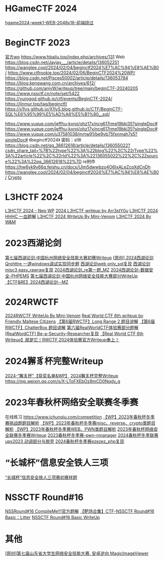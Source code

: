 # HGameCTF 2024
[hgame2024-week1-WEB-2048x16-前端绕过](https://mp.weixin.qq.com/s/VRBQJHbtkJm4J8hEKfQS_w)

# BeginCTF 2023
[官方wp](https://hjug69b9j6.feishu.cn/docx/V02Rd3MyWoRPVxxTTCOcLutNnqe)
https://www.hbailu.top/index.php/archives/131
Web https://blog.csdn.net/Jayjay___/article/details/136052251
https://wanglee.cool/2024/02/04/beginctf2024%E7%AC%94%E8%AE%B0/
https://www.ctfrookie.top/2024/02/06/BeginCTF2024%20WP/
https://blog.csdn.net/Pisces50002/article/details/136053784
https://blog.kengwang.com.cn/archives/612/
https://github.com/anjvW/writeup/tree/main/beginCTF-20240205
https://www.nssctf.cn/note/set/5422
https://yurogod.github.io/ctf/events/BeginCTF-2024/
https://linmur.top/tag/beginctf/
https://x1lys.github.io/X1lyS.blog.github.io/CTF/BeginCTF-SQL%E6%95%99%E5%AD%A6%E5%B1%80__sql/

https://www.yuque.com/jeffhu-kxroj/ohz17v/ncg617rme19bki35?singleDoc#
https://www.yuque.com/jeffhu-kxroj/ohz17v/ncg617rme19bki35?singleDoc#
https://www.yuque.com/u37581038/mrtw91/be9vb75fxnmah7s5?singleDoc# 《beginctf2024》 密码：sl9l
https://blog.csdn.net/qq_36612618/article/details/136055022?csdn_share_tail=%7B%22type%22%3A%22blog%22%2C%22rType%22%3A%22article%22%2C%22rId%22%3A%22136055022%22%2C%22source%22%3A%22qq_36612618%22%7D
re附件 https://hw6vk9v66q.feishu.cn/docx/UIm5dwwbzo4O6IxALeZcpXdCnDh
https://wanglee.cool/2024/02/04/beginctf2024%E7%AC%94%E8%AE%B0/
[Crypto](https://blog.csdn.net/weixin_52640415/article/details/136062461)

# L3HCTF 2024

[L3HCTF 2024 - Nep WP](https://mp.weixin.qq.com/s/KHeSnJMUXAc_fV8Jpvg3uA)
[2024 L3HCTF writeup by Arr3stY0u](https://mp.weixin.qq.com/s/f_jjL34MEaXKaNjAhqZ6YA)
[L3HCTF 2024 HHHC 一血题解](https://mp.weixin.qq.com/s/1kJQCBgJTumTpCz4AziP_w)
[L3HCTF 2024 WriteUp By Mini-Venom](https://mp.weixin.qq.com/s/K-dU5SQyobqO7X9W5Rr6vg)
[L3HCTF 2024 By W&M](https://mp.weixin.qq.com/s/hv20rUrVNZuoMiGd6tbNPg)

# 2023西湖论剑
[第七届西湖论剑·中国杭州网络安全技能大赛初赛Writeup](https://mp.weixin.qq.com/s/wQVKVlB9HfIHyk3fnvtJbg)
[[原创] 2024西湖论剑 Qrohttre 一道windows调试实现同步题](https://bbs.kanxue.com/thread-280418.htm) 
[西湖论剑web only_sql复现](https://www.bilibili.com/video/BV1rZ421z7qU/) 
[西湖论剑misc3 easy_rawraw复现](https://www.bilibili.com/video/BV1M642137mk/) 
[2024西湖论剑_re第一题_MZ](https://www.bilibili.com/video/BV1x7421T7cQ/) 
[2024西湖论剑-数据安全-PHPEMS](https://mp.weixin.qq.com/s/P7akQHPp4saCl16E0Kw4tA)
[第七届西湖论剑·中国杭州网络安全技能大赛部分WriteUp](https://mp.weixin.qq.com/s/clU_jNk1N2P3TFcnGnt3aA)
[【CTF&RE】2024西湖论剑--MZ](https://www.bilibili.com/video/BV1JC411z7WL/)

# 2024RWCTF
[2024RWCTF WriteUp By Mini-Venom](https://mp.weixin.qq.com/s/XV8pIDvjXYFlS9F1k02UIQ)
[Real World CTF 6th writeup by Friendly Maltese Citizens](https://mp.weixin.qq.com/s/LSEBQd4prYSsNNqSqrudng)
[【第6届RWCTF】Long Range 2 题目讲解](https://www.bilibili.com/video/BV1dT4m1S7D1/) 
[【第6届RWCTF】ChatterBox 题目讲解](https://www.bilibili.com/video/BV1t7421K7rB/) 
[第六届RealWorldCTF体验赛部分题解](https://mp.weixin.qq.com/s/uXVWWPMhrg9g-A9W32J3nw)
[[RealWordCTF] Be-a-Security-Researcher复现](https://www.bilibili.com/video/BV1HF4m1u7ss/)
[【Real World CTF 6th Writeup】就是它！RWCTF 2024体验赛官方Writeup奉上！](https://mp.weixin.qq.com/s/8Lb3WBIxLK6djzPzsfSdMQ)

# 2024獬豸杯完整Writeup
[2024-“獬豸杯”【获奖名单&WP】](https://mp.weixin.qq.com/s/fi_rNO0jQCAmlkdEXgBt-Q)
[2024獬豸杯完整Writeup](https://blog.csdn.net/jyttttttt/article/details/135893820)
https://mp.weixin.qq.com/s/X-LToFXEbOz8mCD0Nqdv_g

# 2023年春秋杯网络安全联赛冬季赛
在线练习  https://www.ichunqiu.com/competition
[【WP】2023年春秋杯冬季赛挑战题题目解析](https://mp.weixin.qq.com/s/yQB-qIALwKfSB7etAj2GdA)
[【WP】2023年春秋杯冬季赛misc、reverse、crypto类题目解析](https://mp.weixin.qq.com/s/s4BP6GkZRkqoQL4Kv3jXgw)
[【WP】2023年春秋杯冬季赛WEB、PWN类题目解析](https://mp.weixin.qq.com/s/BBc-HCET6W91-tpVSs4PxQ)
[2023年春秋杯网络安全联赛冬季赛Writeup](https://mp.weixin.qq.com/s/o9hHsqryVgcommIBmynGWA)
[2023春秋杯冬季赛-pwn-nmanager](https://www.bilibili.com/video/BV1iZ4y1J7qo/)
[2024春秋杯冬季联赛upx2023 动调部分与脱壳](https://www.bilibili.com/video/BV18w411j7ku/)
[2024春秋杯冬季赛ezezez_php复现](https://www.bilibili.com/video/BV1Qe411E75F/)

# “长城杯”信息安全铁人三项
[“长城杯”信息安全铁人三项赛初赛样题](https://mp.weixin.qq.com/s/eXzQxfeNdvhhklG8zkQDNQ)


# NSSCTF Round#16
[NSSRound#16 CompileMe!!!官方题解](https://mp.weixin.qq.com/s/jSVP6cLURabg76cswWf1bw)
[【靶场合集】CTF-NSSCTF Round#16 Basic：Litter](https://mp.weixin.qq.com/s/vSK2FVAfRGiklRYp8YmUQA)
[NSSCTF Round#16 Basic WriteUp](https://mp.weixin.qq.com/s/-r9phZ7og-VMjF1OxiUzJg)


# 其他
[[原创]第七届山东省大学生网络安全技能大赛. 安卓逆向 MagicImageViewer ](https://bbs.kanxue.com/thread-280119.htm) 
